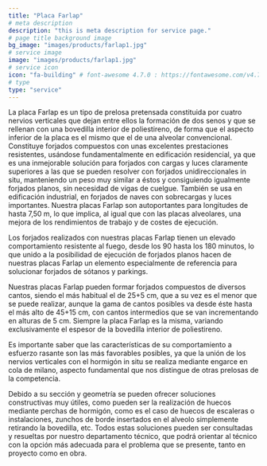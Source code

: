 ```yaml
---
title: "Placa Farlap"
# meta description
description: "this is meta description for service page."
# page title background image
bg_image: "images/products/farlap1.jpg"
# service image
image: "images/products/farlap1.jpg"
# service icon
icon: "fa-building" # font-awesome 4.7.0 : https://fontawesome.com/v4.7.0/icons/
# type
type: "service"
---
```


La placa Farlap es un tipo de prelosa pretensada constituida por cuatro nervios verticales que dejan entre ellos la formación de dos senos y que se rellenan con una bovedilla interior de poliestireno, de forma que el aspecto inferior de la placa es el mismo que el de una alveolar convencional. Constituye forjados compuestos con unas excelentes prestaciones resistentes, usándose fundamentalmente en edificación residencial, ya que es una inmejorable solución para forjados con cargas y luces claramente superiores a las que se pueden resolver con forjados unidireccionales in situ, manteniendo un peso muy similar a éstos y consiguiendo igualmente forjados planos, sin necesidad de vigas de cuelgue. También se usa en edificación industrial, en forjados de naves con sobrecargas y luces importantes. Nuestra placas Farlap son autoportantes para longitudes de hasta 7,50 m, lo que implica, al igual que con las placas alveolares, una mejora de los rendimientos de trabajo y de costes de ejecución.

Los forjados realizados con nuestras placas Farlap tienen un elevado comportamiento resistente al fuego, desde los 90 hasta los 180 minutos, lo que unido a la posibilidad de ejecución de forjados planos hacen de nuestras placas Farlap un elemento especialmente de referencia para solucionar forjados de sótanos y parkings.

Nuestras placas Farlap pueden formar forjados compuestos de diversos cantos, siendo el más habitual el de 25+5 cm, que a su vez es el menor que se puede realizar, aunque la gama de cantos posibles va desde éste hasta el más alto de 45+15 cm, con cantos intermedios que se van incrementando en alturas de 5 cm. Siempre la placa Farlap es la misma, variando exclusivamente el espesor de la bovedilla interior de poliestireno.

Es importante saber que las características de su comportamiento a esfuerzo rasante son las más favorables posibles, ya que la unión de los nervios verticales con el hormigón in situ se realiza mediante engarce en cola de milano, aspecto fundamental que nos distingue de otras prelosas de la competencia.

Debido a su sección y geometría se pueden ofrecer soluciones constructivas muy útiles, como pueden ser la realización de huecos mediante perchas de hormigón, como es el caso de huecos de escaleras o instalaciones, zunchos de borde insertados en el alveolo simplemente retirando la bovedilla, etc. Todos estas soluciones pueden ser consultadas y resueltas por nuestro departamento técnico, que podrá orientar al técnico con la opción más adecuada para el problema que se presente, tanto en proyecto como en obra.

